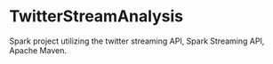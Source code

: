 # TwitterStreamAnalysis
Spark project utilizing the twitter streaming API, Spark Streaming API, Apache Maven.
